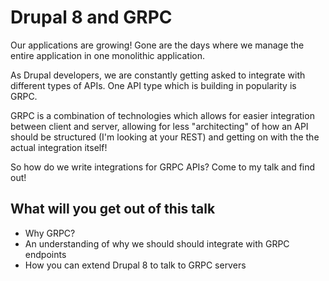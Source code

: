 Drupal 8 and GRPC
=================

Our applications are growing! Gone are the days where we manage the entire application in one monolithic application.

As Drupal developers, we are constantly getting asked to integrate with different types of APIs. One API type which is
building in popularity is GRPC.

GRPC is a combination of technologies which allows for easier integration between client and server, allowing for less
"architecting" of how an API should be structured (I'm looking at your REST) and getting on with the the actual
integration itself!

So how do we write integrations for GRPC APIs? Come to my talk and find out!

## What will you get out of this talk

* Why GRPC?
* An understanding of why we should should integrate with GRPC endpoints
* How you can extend Drupal 8 to talk to GRPC servers
